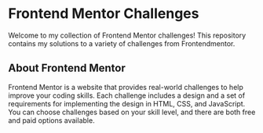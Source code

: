 # Frontend Mentor Challenges

Welcome to my collection of Frontend Mentor challenges! This repository contains my solutions to a variety of challenges from Frontendmentor.

## About Frontend Mentor

Frontend Mentor is a website that provides real-world challenges to help improve your coding skills. Each challenge includes a design and a set of requirements for implementing the design in HTML, CSS, and JavaScript. You can choose challenges based on your skill level, and there are both free and paid options available.
